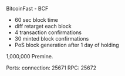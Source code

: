 
BitcoinFast - BCF

- 60 sec block time
- diff retarget each block
- 4 transaction confirmations
- 30 minted block confirmations
- PoS block generation after 1 day of holding

1,000,000 Premine.

Ports:
connection:		25671
RPC:			25672
